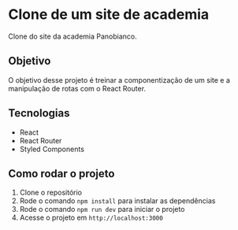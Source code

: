 # Clone de um site de academia

Clone do site da academia Panobianco.

## Objetivo

O objetivo desse projeto é treinar a componentização de um site e a manipulação de rotas com o React Router.

## Tecnologias

- React
- React Router
- Styled Components

## Como rodar o projeto

1. Clone o repositório
2. Rode o comando `npm install` para instalar as dependências
3. Rode o comando `npm run dev` para iniciar o projeto
4. Acesse o projeto em `http://localhost:3000`
